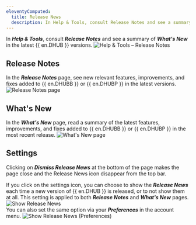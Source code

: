 ```yaml
---
eleventyComputed:
  title: Release News
  description: In Help & Tools, consult Release Notes and see a summary of What's New in the latest {{ en.DHUB }} version.
---
```

In ***Help & Tools***, consult ***Release Notes*** and see a summary of ***What's New*** in the latest {{ en.DHUB }} versions.
![Help & Tools – Release Notes](https://cdnweb.devolutions.net/docs/docs_en_hub_HUBB2030_2024_1.png)
## Release Notes
In the ***Release Notes*** page, see new relevant features, improvements, and fixes added to {{ en.DHUBB }} or {{ en.DHUBP }} in the latest versions.
![Release Notes page](https://cdnweb.devolutions.net/docs/docs_en_hub_HUBB2031_2024_1.png)
## What's New
In the ***What's New*** page, read a summary of the latest features, improvements, and fixes added to {{ en.DHUBB }} or {{ en.DHUBP }} in the most recent release.
![What's New page](https://cdnweb.devolutions.net/docs/docs_en_hub_HUBB2032_2024_1.png)
## Settings
Clicking on ***Dismiss Release News*** at the bottom of the page makes the page close and the Release News icon disappear from the top bar.

If you click on the settings icon, you can choose to show the ***Release News*** each time a new version of {{ en.DHUB }} is released, or to not show them at all. This setting is applied to both ***Release Notes*** and ***What's New*** pages.
![Show Release News](https://cdnweb.devolutions.net/docs/docs_en_hub_HUBB2033_2024_1.png)  
You can also set the same option via your ***Preferences*** in the account menu.
![Show Release News (Preferences)](https://cdnweb.devolutions.net/docs/docs_en_hub_HUBB2034_2024_1.png)